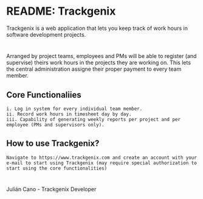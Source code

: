 # README: Trackgenix
Trackgenix is a web application that lets you keep track of work hours in software development projects.
#
Arranged by project teams, employees and PMs will be able to register (and supervise) theirs work hours in the projects they are working on. This lets the central administration assigne their proper payment to every team member.
## Core Functionaliies
```
i. Log in system for every individual team member.
ii. Record work hours in timesheet day by day.
iii. Capability of generating weekly reports per project and per employee (PMs and supervisors only).
```
## How to use Trackgenix?
```
Navigate to https://www.trackgenix.com and create an account with your e-mail to start using Trackgenix (may require special authorization to start using the core functionalities)
```
#
Julián Cano - Trackgenix Developer